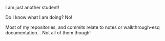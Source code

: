 I am just another student!

Do I know what I am doing? No!

Most of my repositories, and commits relate to notes or walkthrough-esq documentation... Not all of them though!
